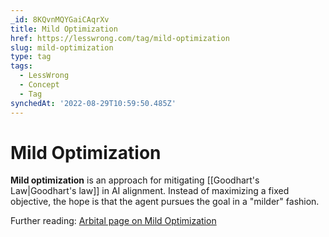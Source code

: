 ```yaml
---
_id: 8KQvnMQYGaiCAqrXv
title: Mild Optimization
href: https://lesswrong.com/tag/mild-optimization
slug: mild-optimization
type: tag
tags:
  - LessWrong
  - Concept
  - Tag
synchedAt: '2022-08-29T10:59:50.485Z'
---
```


# Mild Optimization

**Mild optimization** is an approach for mitigating [[Goodhart's Law|Goodhart's law]] in AI alignment. Instead of maximizing a fixed objective, the hope is that the agent pursues the goal in a "milder" fashion.

Further reading: [Arbital page on Mild Optimization](https://arbital.greaterwrong.com/p/soft_optimizer?l=2r8)
